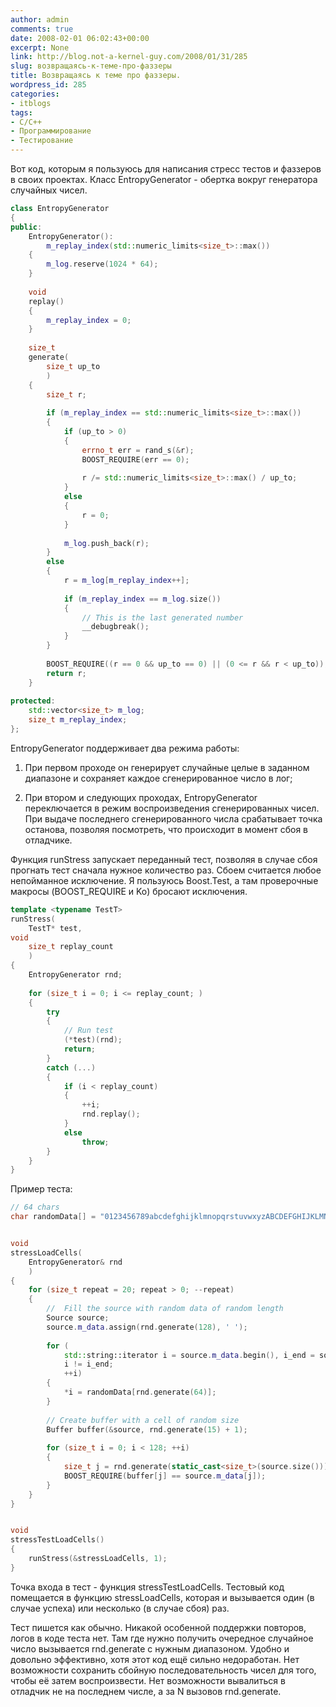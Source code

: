 ```yaml
---
author: admin
comments: true
date: 2008-02-01 06:02:43+00:00
excerpt: None
link: http://blog.not-a-kernel-guy.com/2008/01/31/285
slug: возвращаясь-к-теме-про-фаззеры
title: Возвращаясь к теме про фаззеры.
wordpress_id: 285
categories:
- itblogs
tags:
- C/C++
- Программирование
- Тестирование
---
```


Вот код, которым я пользуюсь для написания стресс тестов и фаззеров в своих проектах. Класс EntropyGenerator - обертка вокруг генератора случайных чисел.

 
<!-- more -->


```cpp
class EntropyGenerator
{
public:
    EntropyGenerator():
        m_replay_index(std::numeric_limits<size_t>::max())
    {
        m_log.reserve(1024 * 64);
    }
    
    void
    replay()
    {
        m_replay_index = 0;
    }
    
    size_t
    generate(
        size_t up_to
        )
    {
        size_t r;
        
        if (m_replay_index == std::numeric_limits<size_t>::max())
        {
            if (up_to > 0)
            {
                errno_t err = rand_s(&r);
                BOOST_REQUIRE(err == 0);
                
                r /= std::numeric_limits<size_t>::max() / up_to;
            }
            else
            {
                r = 0;
            }
            
            m_log.push_back(r);
        }
        else
        {
            r = m_log[m_replay_index++];
            
            if (m_replay_index == m_log.size())
            {
                // This is the last generated number
                __debugbreak();
            }
        }
        
        BOOST_REQUIRE((r == 0 && up_to == 0) || (0 <= r && r < up_to));
        return r;
    }
    
protected:
    std::vector<size_t> m_log;
    size_t m_replay_index;
};
```





EntropyGenerator поддерживает два режима работы:


  1. При первом проходе он генерирует случайные целые в заданном диапазоне и сохраняет каждое сгенерированное число в лог; 

  2. При втором и следующих проходах, EntropyGenerator переключается в режим воспроизведения сгенерированных чисел. При выдаче последнего сгенерированного числа срабатывает точка останова, позволяя посмотреть, что происходит в момент сбоя в отладчике. 


Функция runStress запускает переданный тест, позволяя в случае сбоя прогнать тест сначала нужное количество раз. Сбоем считается любое непойманное исключение. Я пользуюсь Boost.Test, а там проверочные макросы (BOOST_REQUIRE и Ko) бросают исключения.





```cpp
template <typename TestT>
runStress(
    TestT* test,
void
    size_t replay_count
    )
{
    EntropyGenerator rnd;
    
    for (size_t i = 0; i <= replay_count; )
    {
        try
        {
            // Run test
            (*test)(rnd);
            return;
        }
        catch (...)
        {
            if (i < replay_count)
            {
                ++i;
                rnd.replay();
            }
            else
                throw;
        }
    }
}
```


Пример теста:


```cpp
// 64 chars
char randomData[] = "0123456789abcdefghijklmnopqrstuvwxyzABCDEFGHIJKLMNOPQRSTUVWXYZ[]";


void
stressLoadCells(
    EntropyGenerator& rnd
    )
{
    for (size_t repeat = 20; repeat > 0; --repeat)
    {
        //  Fill the source with random data of random length
        Source source;
        source.m_data.assign(rnd.generate(128), ' ');
        
        for (
            std::string::iterator i = source.m_data.begin(), i_end = source.m_data.end();
            i != i_end;
            ++i)
        {
            *i = randomData[rnd.generate(64)];
        }
        
        // Create buffer with a cell of random size
        Buffer buffer(&source, rnd.generate(15) + 1);
        
        for (size_t i = 0; i < 128; ++i)
        {
            size_t j = rnd.generate(static_cast<size_t>(source.size()));
            BOOST_REQUIRE(buffer[j] == source.m_data[j]);
        }
    }
}


void
stressTestLoadCells()
{
    runStress(&stressLoadCells, 1);
}
```


Точка входа в тест - функция stressTestLoadCells. Тестовый код помещается в функцию stressLoadCells, которая и вызывается один (в случае успеха) или несколько (в случае сбоя) раз.


Тест пишется как обычно. Никакой особенной поддержки повторов, логов в коде теста нет. Там где нужно получить очередное случайное число вызывается rnd.generate с нужным диапазоном. Удобно и довольно эффективно, хотя этот код ещё сильно недоработан. Нет возможности сохранить сбойную последовательность чисел для того, чтобы её затем воспроизвести. Нет возможности вывалиться в отладчик не на последнем числе, а за N вызовов rnd.generate.
